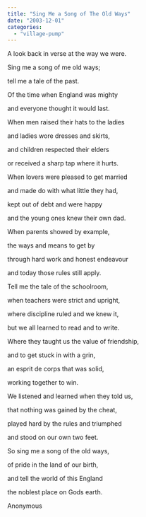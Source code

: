 ```yaml
---
title: "Sing Me a Song of The Old Ways"
date: "2003-12-01"
categories: 
  - "village-pump"
---
```


A look back in verse at the way we were.

Sing me a song of me old ways;

tell me a tale of the past.

Of the time when England was mighty

and everyone thought it would last.

When men raised their hats to the ladies

and ladies wore dresses and skirts,

and children respected their elders

or received a sharp tap where it hurts.

When lovers were pleased to get married

and made do with what little they had,

kept out of debt and were happy

and the young ones knew their own dad.

When parents showed by example,

the ways and means to get by

through hard work and honest endeavour

and today those rules still apply.

Tell me the tale of the schoolroom,

when teachers were strict and upright,

where discipline ruled and we knew it,

but we all learned to read and to write.

Where they taught us the value of friendship,

and to get stuck in with a grin,

an esprit de corps that was solid,

working together to win.

We listened and learned when they told us,

that nothing was gained by the cheat,

played hard by the rules and triumphed

and stood on our own two feet.

So sing me a song of the old ways,

of pride in the land of our birth,

and tell the world of this England

the noblest place on Gods earth.

Anonymous
